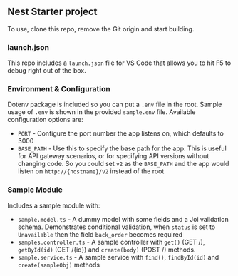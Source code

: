 ## Nest Starter project

To use, clone this repo, remove the Git origin and start building.

### launch.json

This repo includes a `launch.json` file for VS Code that allows you to hit F5 to debug right out of the box.

### Environment & Configuration

Dotenv package is included so you can put a `.env` file in the root. Sample usage of `.env` is shown in the provided `sample.env` file. Available configuration options are:

- `PORT` - Configure the port number the app listens on, which defaults to 3000 
- `BASE_PATH` - Use this to specify the base path for the app. This is useful for API gateway scenarios, or for specifying API versions without changing code. So you could set `v2` as the `BASE_PATH` and the app would listen on `http://{hostname}/v2` instead of the root

### Sample Module

Includes a sample module with:

- `sample.model.ts` - A dummy model with some fields and a Joi validation schema. Demonstrates conditional validation, when `status` is set to `Unavailable` then the field `back_order` becomes required
- `samples.controller.ts` - A sample controller with `get()` (GET /), `getById(id)` (GET /{id}) and `create(body)` (POST /) methods.
- `sample.service.ts` - A sample service with `find()`, `findById(id)` and `create(sampleObj)` methods